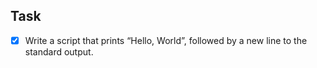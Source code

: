 ## Task
- [X] Write a script that prints “Hello, World”, followed by a new line to the standard output.
